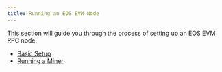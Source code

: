 ```yaml
---
title: Running an EOS EVM Node
---
```


This section will guide you through the process of setting up an EOS EVM RPC node.

* [Basic Setup](./10_basic-setup.md)
* [Running a Miner](./20_running-miner.md)
